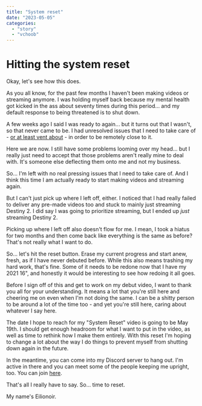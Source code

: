 ```yaml
---
title: "System reset"
date: "2023-05-05"
categories: 
  - "story"
  - "vchoob"
---
```


# Hitting the system reset

Okay, let's see how this does.

As you all know, for the past few months I haven't been making videos or streaming anymore. I was holding myself back because my mental health got kicked in the ass about seventy times during this period... and my default response to being threatened is to shut down.

A few weeks ago I said I was ready to again... but it turns out that I wasn't, so that never came to be. I had unresolved issues that I need to take care of - [or at least vent about](https://crystall1ne.dev/2023/04/26/self-confidence/) - in order to be remotely close to it.

Here we are now. I still have some problems looming over my head... but I really just need to accept that those problems aren't really mine to deal with. It's someone else deflecting them onto me and not my business.

So... I'm left with no real pressing issues that I need to take care of. And I think this time I am actually ready to start making videos and streaming again.

But I can't just pick up where I left off, either. I noticed that I had really failed to deliver any pre-made videos too and stuck to mainly just streaming Destiny 2. I did say I was going to prioritize streaming, but I ended up _just_ streaming Destiny 2.

Picking up where I left off also doesn't flow for me. I mean, I took a hiatus for two months and then come back like everything is the same as before? That's not really what I want to do.

So... let's hit the reset button. Erase my current progress and start anew, fresh, as if I have never debuted before. While this also means trashing my hard work, that's fine. Some of it needs to be redone now that I have my 2021 16", and honestly it would be interesting to see how redoing it all goes.

Before I sign off of this and get to work on my debut video, I want to thank you all for your understanding. It means a lot that you're still here and cheering me on even when I'm not doing the same. I can be a shitty person to be around a lot of the time too - and yet you're still here, caring about whatever I say here.

The date I hope to reach for my "System Reset" video is going to be May 19th. I should get enough headroom for what I want to put in the video, as well as time to rethink how I make them entirely. With this reset I'm hoping to change a lot about the way I do things to prevent myself from shutting down again in the future.

In the meantime, you can come into my Discord server to hang out. I'm active in there and you can meet some of the people keeping me upright, too. You can join [here](https://discord.crystall1ne.dev).

That's all I really have to say. So... time to reset.

My name's Eilionoir.
